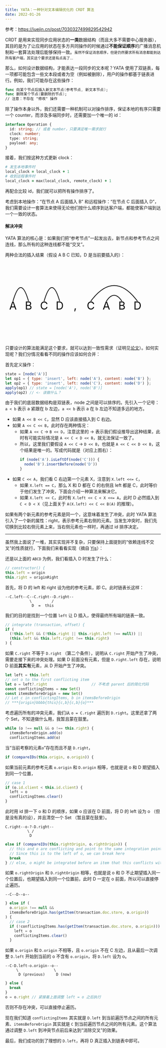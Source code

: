 ```yaml
---
title: YATA：一种针对文本编辑优化的 CRDT 算法
date: 2022-01-26
---
```


参考：https://juejin.cn/post/7030327499829542942

CRDT 是用来实现同步应用状态的**一类**数据结构（而且大多不需要中心服务器<span class="half-shrink-right">）</span>，其目的是为了让应用的状态在多方共同操作的时候通过**不能保证顺序**的广播消息机制和一套算法处理后能够保持一致。<small>虽然不保证消息顺序，但是仍然要求所有消息都能到达所有客户端，其实这个要求还是有点高了&hellip;</small>

那么，如何设计数据结构，才能表达一段同步的文本呢？YATA 使用了双链表，每一项都可能包含一些文本段或者为空（例如被删除<span class="half-shrink-right">）</span>，用户的操作都基于链表进行。例如，我们可能存在这些操作：

```swift
func 向某个节点后插入新文本节点(参考节点, 新文本节点);
func 删除某个节点(要删除的节点);
// 注意：不存在 "修改" 操作
```

除了操作本身以外，我们还需要一种机制可以对操作排序，保证本地的有序只需要一个 counter，而涉及多端同步时，还需要加一个唯一的 id：

```ts
interface Operation {
  id: string; // 或者 number，只要满足唯一需求就行
  clock: number;
  type: string;
  payload: any;
}
```

接着，我们按这种方式更新 clock：

```rb
# 发生本地事件时
local_clock = local_clock + 1
# 收到远程事件时
local_clock = max(local_clock, remote_clock) + 1
```

再配合比较 id，我们就可以把所有操作排序了。

考虑到本地操作：<q>在节点 A 后面插入 B</q> 和远程操作：<q>在节点 C 后面插入 D</q>，我们需要设计一套算法来使得无论他们按什么顺序到达客户端，都能使客户端到达一个一致的状态。

#### 解决冲突

YATA 算法的核心是：如果我们把<q>参考节点</q>一起发出去，新节点和参考节点之间连线，那么所有的这种连线都不能<q>交叉</q>。

两种合法的插入结果（假设 A B C 已知，D 是当前要插入的<span class="half-shrink-right">）</span>：

<svg preserveAspectRatio='xMidYMid meet' viewBox='0 0 200 100'>
  <path d="M 10,50 q 10,-35 20,0 m 20,0 q 10,-35 20,0" fill="none" stroke="currentColor" />
  <text x="10" y="50" text-anchor="middle" dominant-baseline="hanging">A</text>
  <text x="30" y="50" text-anchor="middle" dominant-baseline="hanging">B</text>
  <text x="50" y="50" text-anchor="middle" dominant-baseline="hanging">C</text>
  <text x="70" y="50" text-anchor="middle" dominant-baseline="hanging" color="#FF4136">D</text>
  <text x="90" y="50" text-anchor="middle" dominant-baseline="hanging">,</text>
  <path d="M 110,50 q 30,-40 60,0 M 130,50 q 10,-15 20,0" fill="none" stroke="currentColor" />
  <text x="110" y="50" text-anchor="middle" dominant-baseline="hanging">C</text>
  <text x="130" y="50" text-anchor="middle" dominant-baseline="hanging">A</text>
  <text x="150" y="50" text-anchor="middle" dominant-baseline="hanging">B</text>
  <text x="170" y="50" text-anchor="middle" dominant-baseline="hanging" color="#FF4136">D</text>
</svg>

只要设计的算法能满足这个要求，就可以达到一致性需求（证明见[论文](https://www.researchgate.net/publication/310212186_Near_Real-Time_Peer-to-Peer_Shared_Editing_on_Extensible_Data_Types)<span class="half-shrink-right">）</span>。如何实现呢？我们分情况看看不同的操作应该如何合并：

首先定义操作：

```js
state = [node('A')]
let op1 = { type: 'insert', left: node('A'), content: node('B') };
let op2 = { type: 'insert', left: node('C'), content: node('D') };
apply(op1) // state = [node('A'), node('B')]
apply(op2) // <- 该做什么？
```

由于我们的底层数据结构是双链表，node 之间是可以排序的。先引入一个记号：`a < b` 表示 a 紧跟在 b 左边，`a << b` 表示 a 在 b 左边不知道多远的地方。

- 如果 `A << B << C`，显然 D 应该直接插入到 C 右边。
- 如果 `A << C << B`，此时存在两种情况：
  - 如果 `A << C` &rarr;  `B << D`，注意这里的 &rarr; 表示我们假设推导出这种结果，此时有可能实际情况是 `A << C < D << B`，就无法保证一致了。
  - 所以，这里我们要假设 `A << C` &rarr;  `D << B`，也就是 `A << C << D << B`，这个结果是唯一的。写成代码就是（对应上图右<span class="half-shrink-right">）</span>：
    ```js
    if (node('A').isLeftOf(node('C'))) {
      node('B').insertBefore(node('D'))
    }
    ```
- 如果 `C << A`，我们看 C 右边第一个元素 X，注意到 `X.left <<= C`，
  - 如果 `X.left == C`，那么 X 和 D 都在 C 的右侧且 left 都是 C，此时等价于他们发生了冲突，下面会介绍一种算法来解决它。
  - 如果 `X.left << C`，此时有 `X.left << C < X <<= A`，此时 D 必然插入到 `C < D < X`（见上面关于 `A(X.left) << C << B(A)` 的推理<span class="half-shrink-right">）</span>。

如果有两个新元素的参考元素是同一个，这意味着发生了冲突，此时 YATA 算法引入了一个新的属性：right，表示参考元素右侧的元素。当发生冲突时，我们先切换到比较右侧元素上来，当右侧元素也一样时，再通过 id 排序决定。

- - -

虽然我上面说了一堆，其实实现并不复杂，只要保持上面提到的<q>依赖连线不交叉</q>的性质就行，下面我们来看看实现（摘自 [Yjs](https://github.com/yjs/yjs/blob/main/src/structs/Item.js#L409)<span class="half-shrink-right">）</span>：

还是以上面的 `ABCD` 为例，我们看插入 D 时发生了什么：

```js
// constructor() {
this.left = origin
this.right = originRight
```

首先，将 D 的 left 和 right 设为他的参考元素，即 C。此时链表长这样：

```text
--C.left--C--C.right--D.right--
           \         /
            D  =  this
```

我们的目的是找到一个位置 `left` 让 D 插入，使得最终所有端的链表一致。

```js
// integrate (transaction, offset) {
if (
  (!this.left && (!this.right || this.right.left !== null)) ||
  (this.left && this.left.right !== this.right)
) {
```

如果 `C.right` 不等于 `D.right` <span class="half-shrink-left">（第二个条件<span class="half-shrink-right">）</span>，说明从 `C.right` 开始产生了冲突，需要走接下来的冲突处理。如果 D 前面没有元素，但是 `D.right.left` 存在，说明 D 前面**其实有**元素，从 D 开始产生了冲突。

```js
let left = this.left
// set o to the first conflicting item
let o = left?.right                    // 不考虑 parent 后的简化代码
const conflictingItems = new Set()
const itemsBeforeOrigin = new Set()
// Let c in conflictingItems, b in itemsBeforeOrigin
// ***{origin}bbbb{this}{c,b}{c,b}{o}***
```

考虑遍历所有的冲突元素，我们从 `o = C.right` 遍历到 `D.right`。这里还拿了两个 Set，不知道做什么用，我暂且蒙在鼓里。

```js
while (o !== null && o !== this.right) {
  itemsBeforeOrigin.add(o)
  conflictingItems.add(o)
```

当<q>当前考察的元素`o`</q>存在而且不是 `D.right`，

```js
if (compareIDs(this.origin, o.origin)) {
```

如果当前元素的参考元素 `o.origin` 和 `D.origin` 相等，也就是说 o 和 D 期望插入到同一个位置，

```js
// case 1
if (o.id.client < this.id.client) {
  left = o
  conflictingItems.clear()
}
```

此时用 id 排一下 o 和 D 的顺序，如果 o 应该在 D 前面，将 D 的 left 设为 o <span class="half-shrink-left">（</span>但是没有真的设<span class="half-shrink-right">）</span>，并且清空一个 Set <span class="half-shrink-left">（</span>暂且蒙在鼓里<span class="half-shrink-right">）</span>。

```text
C.right--o-?-D.right--
          \ /
           D
```

```js
else if (compareIDs(this.rightOrigin, o.rightOrigin)) {
  // this and o are conflicting and point to the same integration points. The id decides which item comes first.
  // Since this is to the left of o, we can break here
  break
} // else, o might be integrated before an item that this conflicts with. If so, we will find it in the next iterations
```

如果 `o.rightOrigin` 和 `D.rightOrigin` 相等，也就是说 o 和 D 不止期望插入同一个位置后，也期望插入到同一个位置前，此时 D 一定在 o 前面，所以可以直接停止遍历。

```text
--C--D--o--
```

```js
} else if (
  o.origin !== null &&
  itemsBeforeOrigin.has(getItem(transaction.doc.store, o.origin))
) {
  // case 2
  if (!conflictingItems.has(getItem(transaction.doc.store, o.origin))) {
    left = o
    conflictingItems.clear()
  }
```

如果 `o.origin` 和 `D.origin` 不相等，且 `o.origin` 不在 C 左边，且从最后一次调整 `D.left` 开始到当前的 o 不含有 `o.origin`，将 `D.left` 设为 o。

```text
--C-D.left-o.origin--o--
     \                \
      D (previous)     D (now)
```

```js
} else {
  break
}
o = o.right // 紧接着上面调整 left = o 之后执行
```

否则不存在冲突，可以直接停止遍历。

现在我们知道 `conflictingItems` 其实就是 `D.left` 到当前遍历节点之间的所有元素、`itemsBeforeOrigin` 其实就是 `C` 到当前遍历节点之间的所有元素。这个算法通过调整 `D.left` 到冲突节点前后来达到<q>消除交叉</q>的效果。

最后，我们成功的到了理想的 `D.left`，再将 D 真正插入到链表中即可。
